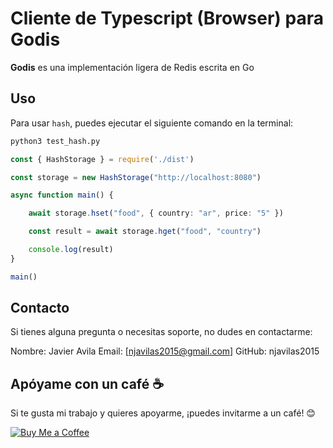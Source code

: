 # Cliente de Typescript (Browser) para Godis

**Godis** es una implementación ligera de Redis escrita en Go

## Uso
Para usar `hash`, puedes ejecutar el siguiente comando en la terminal:

```bash
python3 test_hash.py
```

```typescript
const { HashStorage } = require('./dist')

const storage = new HashStorage("http://localhost:8080")

async function main() {

    await storage.hset("food", { country: "ar", price: "5" })

    const result = await storage.hget("food", "country")

    console.log(result)
}

main()
```

## Contacto
Si tienes alguna pregunta o necesitas soporte, no dudes en contactarme:

Nombre: Javier Avila
Email: [njavilas2015@gmail.com]
GitHub: njavilas2015

## Apóyame con un café ☕️

Si te gusta mi trabajo y quieres apoyarme, ¡puedes invitarme a un café! 😊

[![Buy Me a Coffee](https://img.buymeacoffee.com/button-api/?text=Buy%20Me%20a%20Coffee&emoji=coffee&slug=tu_nombre&button_colour=FF5F5F&font_colour=ffffff&font_family=Cookie)](https://buymeacoffee.com/njavilas
)
